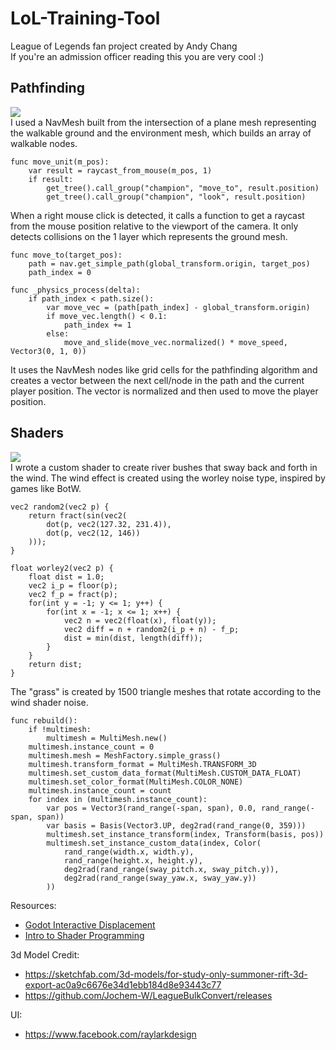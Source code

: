 # LoL-Training-Tool
League of Legends fan project created by Andy Chang\
If you're an admission officer reading this you are very cool :) 

## Pathfinding
![](https://media.giphy.com/media/qZdbg1yiBiPd8aM4zZ/giphy.gif) \
I used a NavMesh built from the intersection of a plane mesh representing the walkable ground and the environment mesh, which builds an array of walkable nodes.
```
func move_unit(m_pos):
	var result = raycast_from_mouse(m_pos, 1)
	if result:
		get_tree().call_group("champion", "move_to", result.position)
		get_tree().call_group("champion", "look", result.position)
```
When a right mouse click is detected, it calls a function to get a raycast from the mouse position relative to the viewport of the camera. It only detects collisions on the 1 layer which represents the ground mesh.
```
func move_to(target_pos):
	path = nav.get_simple_path(global_transform.origin, target_pos)
	path_index = 0
		
func _physics_process(delta):
	if path_index < path.size():
		var move_vec = (path[path_index] - global_transform.origin)
		if move_vec.length() < 0.1:
			path_index += 1
		else:
			move_and_slide(move_vec.normalized() * move_speed, Vector3(0, 1, 0))
```
It uses the NavMesh nodes like grid cells for the pathfinding algorithm and creates a vector between the next cell/node in the path and the current player position. The vector is normalized and then used to move the player position.

## Shaders
![](https://media.giphy.com/media/DmWhN9rTboOFTb6jXc/giphy.gif) \
I wrote a custom shader to create river bushes that sway back and forth in the wind. The wind effect is created using the worley noise type, inspired by games like BotW.
```
vec2 random2(vec2 p) {
	return fract(sin(vec2(
		dot(p, vec2(127.32, 231.4)),
		dot(p, vec2(12, 146))
	)));
}

float worley2(vec2 p) {
	float dist = 1.0;
	vec2 i_p = floor(p);
	vec2 f_p = fract(p);
	for(int y = -1; y <= 1; y++) {
		for(int x = -1; x <= 1; x++) {
			vec2 n = vec2(float(x), float(y));
			vec2 diff = n + random2(i_p + n) - f_p;
			dist = min(dist, length(diff));
		}
	}
	return dist;
}
```
The "grass" is created by 1500 triangle meshes that rotate according to the wind shader noise. 
```
func rebuild():
	if !multimesh:
		multimesh = MultiMesh.new()
	multimesh.instance_count = 0
	multimesh.mesh = MeshFactory.simple_grass()
	multimesh.transform_format = MultiMesh.TRANSFORM_3D
	multimesh.set_custom_data_format(MultiMesh.CUSTOM_DATA_FLOAT)
	multimesh.set_color_format(MultiMesh.COLOR_NONE)
	multimesh.instance_count = count
	for index in (multimesh.instance_count):
		var pos = Vector3(rand_range(-span, span), 0.0, rand_range(-span, span))
		var basis = Basis(Vector3.UP, deg2rad(rand_range(0, 359)))
		multimesh.set_instance_transform(index, Transform(basis, pos))
		multimesh.set_instance_custom_data(index, Color(
			rand_range(width.x, width.y),
			rand_range(height.x, height.y),
			deg2rad(rand_range(sway_pitch.x, sway_pitch.y)),
			deg2rad(rand_range(sway_yaw.x, sway_yaw.y))
		))
```
Resources:
- [Godot Interactive Displacement](https://www.youtube.com/watch?v=D_G9ZFX69UQ)
- [Intro to Shader Programming](https://www.youtube.com/watch?v=xoyk_A0RSpI)

3d Model Credit:
- https://sketchfab.com/3d-models/for-study-only-summoner-rift-3d-export-ac0a9c6676e34d1ebb184d8e93443c77
- https://github.com/Jochem-W/LeagueBulkConvert/releases

UI:
- https://www.facebook.com/raylarkdesign
